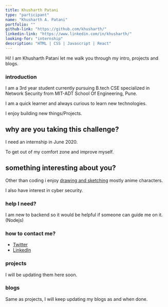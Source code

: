 ```yaml
---
title: Khusharth Patani
type: "participant"
name: "Khusharth A. Patani"
portfolio: ""
github-link: "https://github.com/khusharth/"
linkedin-link: "https://www.linkedin.com/in/khusharth/"
looking-for: "internship"
description: "HTML | CSS | Javascript | React"
---
```


Hi! I am Khusharth Patani let me walk you through my intro, projects and blogs.

### introduction

I am a 3rd year student currently pursuing B.tech CSE specialized in Network Security from MIT-ADT School Of Engineering, Pune.

I am a quick learner and always curious to learn new technologies.

I enjoy building new things/Projects. 

## why are you taking this challenge?

I need an internship in June 2020.

To get out of my comfort zone and improve myself.

## something interesting about you?

Other than coding i enjoy [drawing and sketching](https://www.instagram.com/khushu_zzz/) mostly anime characters.

I also have interest in cyber security.

### help I need?

I am new to backend so it would be helpful if someone can guide me on it. (Nodejs)

### how to contact me?

- [Twitter](https://twitter.com/khusharth19)
- [LinkedIn](https://www.linkedin.com/in/khusharth)

### projects

I will be updating them here soon.

### blogs

Same as projects, I will keep updating my blogs as and when done.
